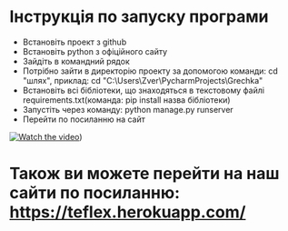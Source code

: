 # Інструкція по запуску програми
* Встановіть проект з github
* Встановіть python з офіційного сайту
* Зайдіть в командний рядок 
* Потрібно зайти в директорію проекту за допомогою команди: cd "шлях", приклад: cd "C:\Users\Zver\PycharmProjects\Grechka"
* Встановіть всі бібліотеки, що знаходяться в текстовому файлі requirements.txt(команда: pip install назва бібліотеки)
* Запустіть через команду: python manage.py runserver
* Перейти по посиланню на сайт

[![Watch the video](https://img.youtube.com/vi/JvgMRs3acGg/maxresdefault.jpg)](https://youtu.be/JvgMRs3acGg))
# Також ви можете перейти на наш сайти по посиланню: https://teflex.herokuapp.com/
